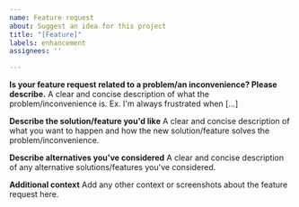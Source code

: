 ```yaml
---
name: Feature request
about: Suggest an idea for this project
title: "[Feature]"
labels: enhancement
assignees: ''

---
```


**Is your feature request related to a problem/an inconvenience? Please describe.**
A clear and concise description of what the problem/inconvenience is. Ex. I'm always frustrated when [...]

**Describe the solution/feature you'd like**
A clear and concise description of what you want to happen and how the new solution/feature solves the problem/inconvenience.

**Describe alternatives you've considered**
A clear and concise description of any alternative solutions/features you've considered.

**Additional context**
Add any other context or screenshots about the feature request here.
